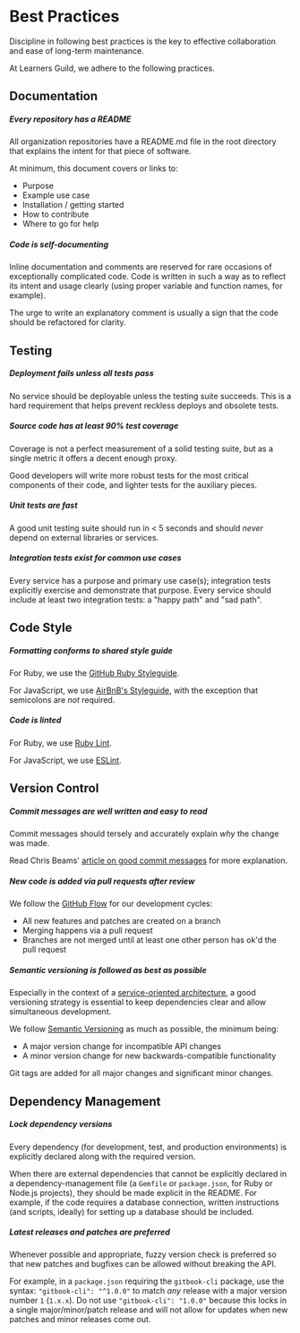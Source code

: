# Best Practices

Discipline in following best practices is the key to effective collaboration and ease of long-term maintenance.

At Learners Guild, we adhere to the following practices.

## Documentation

##### Every repository has a README

All organization repositories have a README.md file in the root directory that explains the intent for that piece of software.

At minimum, this document covers or links to:

- Purpose
- Example use case
- Installation / getting started
- How to contribute
- Where to go for help

##### Code is self-documenting

Inline documentation and comments are reserved for rare occasions of exceptionally complicated code. Code is written in such a way as to reflect its intent and usage clearly (using proper variable and function names, for example).

The urge to write an explanatory comment is usually a sign that the code should be refactored for clarity.

## Testing

##### Deployment fails unless all tests pass

No service should be deployable unless the testing suite succeeds. This is a hard requirement that helps prevent reckless deploys and obsolete tests.

##### Source code has at least 90% test coverage

Coverage is not a perfect measurement of a solid testing suite, but as a single metric it offers a decent enough proxy.

Good developers will write more robust tests for the most critical components of their code, and lighter tests for the auxiliary pieces.

##### Unit tests are fast

A good unit testing suite should run in < 5 seconds and should _never_ depend on external libraries or services.

##### Integration tests exist for common use cases

Every service has a purpose and primary use case(s); integration tests explicitly exercise and demonstrate that purpose. Every service should include at least two integration tests: a "happy path" and "sad path".

## Code Style

##### Formatting conforms to shared style guide

For Ruby, we use the [GitHub Ruby Styleguide][gh-ruby-styleguide].

For JavaScript, we use [AirBnB's Styleguide][airbnb-js-styleguide], with the exception that semicolons are _not_ required. 

##### Code is linted

For Ruby, we use [Ruby Lint][ruby-lint].

For JavaScript, we use [ESLint][eslint].

## Version Control

##### Commit messages are well written and easy to read

Commit messages should tersely and accurately explain _why_ the change was made.

Read Chris Beams' [article on good commit messages][good-commit-messages] for more explanation.

##### New code is added via pull requests after review

We follow the [GitHub Flow][gh-flow] for our development cycles:

- All new features and patches are created on a branch
- Merging happens via a pull request
- Branches are not merged until at least one other person has ok'd the pull request

##### Semantic versioning is followed as best as possible

Especially in the context of a [service-oriented architecture][soa], a good versioning strategy is essential to keep dependencies clear and allow simultaneous development.

We follow [Semantic Versioning][semver] as much as possible, the minimum being:

- A major version change for incompatible API changes
- A minor version change for new backwards-compatible functionality

Git tags are added for all major changes and significant minor changes.

## Dependency Management

##### Lock dependency versions

Every dependency (for development, test, and production environments) is explicitly declared along with the required version.

When there are external dependencies that cannot be explicitly declared in a dependency-management file (a `Gemfile` or `package.json`, for Ruby or Node.js projects), they should be made explicit in the README. For example, if the code requires a database connection, written instructions (and scripts, ideally) for setting up a database should be included.

##### Latest releases and patches are preferred

Whenever possible and appropriate, fuzzy version check is preferred so that new patches and bugfixes can be allowed without breaking the API.

For example, in a `package.json` requiring the `gitbook-cli` package, use the syntax: `"gitbook-cli": "^1.0.0"` to match _any_ release with a major version number `1` (`1.x.x`). Do not use `"gitbook-cli": "1.0.0"` because this locks in a single major/minor/patch release and will not allow for updates when new patches and minor releases come out.

<!-- references -->

[ruby-lint]:https://github.com/YorickPeterse/ruby-lint
[eslint]:http://eslint.org/
[good-commit-messages]:http://chris.beams.io/posts/git-commit/
[gh-ruby-styleguide]:https://github.com/styleguide/ruby
[airbnb-js-styleguide]:https://github.com/airbnb/javascript
[gh-flow]:https://guides.github.com/introduction/flow/
[soa]:../global-requirements/soa.md
[semver]:http://semver.org/
